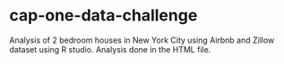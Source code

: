 # cap-one-data-challenge
Analysis of 2 bedroom houses in New York City using Airbnb and Zillow dataset using R studio. Analysis done in the HTML file.
